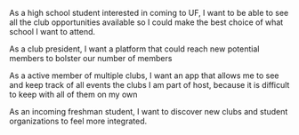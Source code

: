 As a high school student interested in coming to UF, I want to be able to see all the club opportunities available so I could make the best choice of what school I want to attend.

As a club president, I want a platform that could reach new potential members to bolster our number of members

As a active member of multiple clubs, I want an app  that allows me to see and keep track of all events the clubs I am part of host, because it is difficult to keep with all of them on my own

As an incoming freshman student, I want to discover new clubs and student organizations to feel more integrated.
